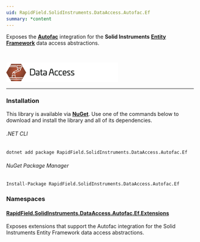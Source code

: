 ```yaml
---
uid: RapidField.SolidInstruments.DataAccess.Autofac.Ef
summary: *content
---
```


<!--
Copyright (c) RapidField LLC. Licensed under the MIT License. See LICENSE.txt in the project root for license information.
-->

Exposes the [**Autofac**](https://autofac.org/) integration for the **Solid Instruments** [**Entity Framework**](https://docs.microsoft.com/en-us/dotnet/framework/data/adonet/ef/overview) data access abstractions.

<br />

![Data Access label](../images/Label.DataAccess.300w.png)
- - -

### Installation

This library is available via [**NuGet**](https://docs.microsoft.com/en-us/nuget/quickstart/install-and-use-a-package-in-visual-studio). Use one of the commands below to download and install the library and all of its dependencies.

###### .NET CLI

```shell
dotnet add package RapidField.SolidInstruments.DataAccess.Autofac.Ef
```

###### NuGet Package Manager

```shell
Install-Package RapidField.SolidInstruments.DataAccess.Autofac.Ef
```

### Namespaces

#### [RapidField.SolidInstruments.DataAccess.Autofac.Ef.Extensions](https://www.solidinstruments.com/api/RapidField.SolidInstruments.DataAccess.Autofac.Ef.Extensions.html)

<section>
Exposes extensions that support the Autofac integration for the Solid Instruments Entity Framework data access abstractions.
</section>